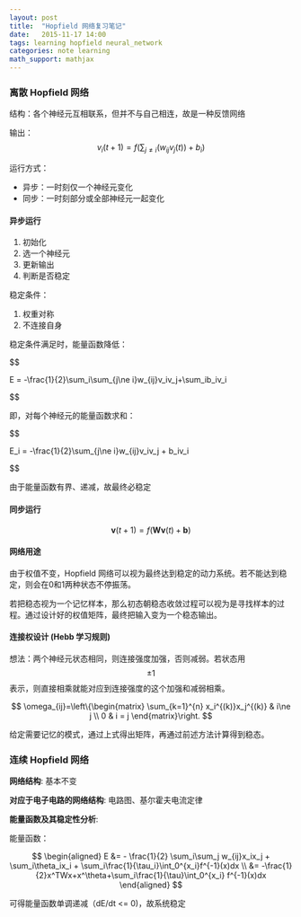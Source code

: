 ```yaml
---
layout: post
title:  "Hopfield 网络复习笔记"
date:   2015-11-17 14:00
tags: learning hopfield neural_network 
categories: note learning
math_support: mathjax
---
```


### 离散 Hopfield 网络

结构：各个神经元互相联系，但并不与自己相连，故是一种反馈网络

输出：$$v_i(t+1) = f(\sum_{j\ne i}(w_{ij}v_j(t)) + b_i)$$

运行方式：

- 异步：一时刻仅一个神经元变化
- 同步：一时刻部分或全部神经元一起变化

#### 异步运行

1. 初始化
2. 选一个神经元
3. 更新输出
4. 判断是否稳定

稳定条件：

1. 权重对称
2. 不连接自身

稳定条件满足时，能量函数降低：

$$

E = -\frac{1}{2}\sum_i\sum_{j\ne i}w_{ij}v_iv_j+\sum_ib_iv_i

$$

即，对每个神经元的能量函数求和：

$$


E_i = -\frac{1}{2}\sum_{j\ne i}w_{ij}v_iv_j + b_iv_i


$$

由于能量函数有界、递减，故最终必稳定

#### 同步运行

$$
\mathbf v(t+1) = f(\mathbf W \mathbf v(t) + \mathbf b)
$$

#### 网络用途

由于权值不变，Hopfield 网络可以视为最终达到稳定的动力系统。若不能达到稳定，则会在0和1两种状态不停振荡。

若把稳态视为一个记忆样本，那么初态朝稳态收敛过程可以视为是寻找样本的过程。通过设计好的权值矩阵，最终把输入变为一个稳态输出。

#### 连接权设计 (Hebb 学习规则)

想法：两个神经元状态相同，则连接强度加强，否则减弱。若状态用$$\pm1$$表示，则直接相乘就能对应到连接强度的这个加强和减弱相乘。

$$
\omega_{ij}=\left\{\begin{matrix}
\sum_{k=1}^{n} x_i^{(k)}x_j^{(k)} & i\ne j \\ 
0 &  i = j
\end{matrix}\right.
$$

给定需要记忆的模式，通过上式得出矩阵，再通过前述方法计算得到稳态。

### 连续 Hopfield 网络

**网络结构**: 基本不变

**对应于电子电路的网络结构**: 电路图、基尔霍夫电流定律

**能量函数及其稳定性分析**:

能量函数：

$$
\begin{aligned}
E &= - \frac{1}{2} \sum_i\sum_j w_{ij}x_ix_j + \sum_i\theta_ix_i +
\sum_i\frac{1}{\tau_i}\int_0^{x_i}f^{-1}(x)dx \\
&= -\frac{1}{2}x^TWx+x^\theta+\sum_i\frac{1}{\tau}\int_0^{x_i} f^{-1}(x)dx
\end{aligned}
$$

可得能量函数单调递减（dE/dt <= 0)，故系统稳定